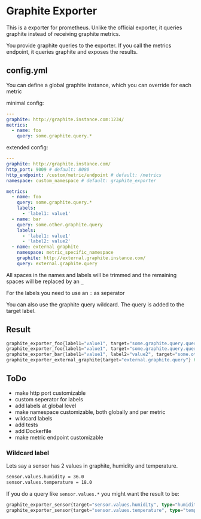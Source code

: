 # Graphite Exporter

This is a exporter for prometheus. Unlike the official exporter, it queries graphite instead of receiving graphite metrics.

You provide graphite queries to the exporter. If you call the metrics endpoint, it queries graphite and exposes the results.

## config.yml

You can define a global graphite instance, which you can override for each metric

minimal config:

```YAML
---
graphite: http://graphite.instance.com:1234/
metrics:
  - name: foo
    query: some.graphite.query.*
```

extended config:

```YAML
---
graphite: http://graphite.instance.com/
http_port: 9009 # default: 8080
http_endpoint: /custom/metric/endpoint # default: /metrics
namespace: custom_namespace # default: graphite_exporter

metrics:
  - name: foo
    query: some.graphite.query.*
    labels:
      - 'label1: value1'
  - name: bar
    query: some.other.graphite.query
    labels:
      - 'label1: value1'
      - 'label2: value2'
  - name: external graphite
    namespace: metric_specific_namespace
    graphite: http://external.graphite.instance.com/
    query: external.graphite.query
```

All spaces in the names and labels will be trimmed and the remaining spaces will be replaced by an `_`

For the labels you need to use an `:` as seperator

You can also use the graphite query wildcard. The query is added to the target label.

## Result

```Go
graphite_exporter_foo{label1="value1", target="some.graphite.query.query1"} 10.0
graphite_exporter_foo{label1="value1", target="some.graphite.query.query2"} 20.0
graphite_exporter_bar{label1="value1", label2="value2", target="some.other.graphite.query"} 42.0
graphite_exporter_external_graphite{target="external.graphite.query"} 65.0
```

## ToDo

- make http port customizable
- custom seperator for labels
- add labels at global level
- make namespace customizable, both globally and per metric
- wildcard labels
- add tests
- add Dockerfile
- make metric endpoint customizable

### Wildcard label

Lets say a sensor has 2 values in graphite, humidity and temperature.

```txt
sensor.values.humidity = 36.0
sensor.values.temperature = 18.0
```

If you do a query like `sensor.values.*` you might want the result to be:

```Go
graphite_exporter_sensor{target="sensor.values.humidity", type="humidity"} 36.0
graphite_exporter_sensor{target="sensor.values.temperature", type="temperature"} 18.0
```